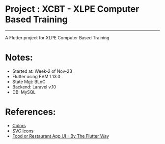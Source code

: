 # Project : XCBT - XLPE Computer Based Training 
*********************************************
A Flutter project for XLPE Computer Based Training 

# Notes:
- Started at: Week-2 of Nov-23 
- Flutter using FVM 1.13.0
- State Mgt: BLoC
- Backend: Laravel v.10
- DB: MySQL

# References:
- [Colors](https://coolors.co/palettes/trending)
- [SVG Icons](http://svgrepo.com)
- [Food or Restaurant App UI - By The Flutter Way](https://www.youtube.com/watch?v=cvAw9wucmBc)
